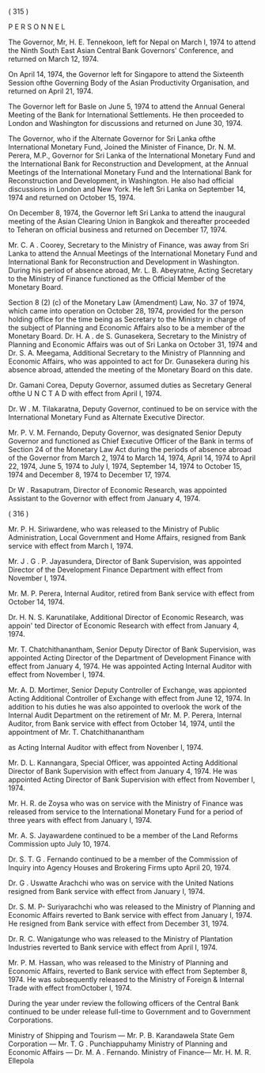( 315 )

P E R S O N N E L

The Governor, Mr, H. E. Tennekoon, left for Nepal on March I, 1974 to attend the Ninth South East Asian Central Bank Governors' Conference, and returned on March 12, 1974.

On April 14, 1974, the Governor left for Singapore to attend the Sixteenth Session ofthe Governing Body of the Asian Productivity Organisation, and returned on April 21, 1974.

The Governor left for Basle on June 5, 1974 to attend the Annual General Meeting of the Bank for International Settlements. He then proceeded to London and Washington for discussions and returned on June 30, 1974.

The Governor, who if the Alternate Governor for Sri Lanka ofthe International Monetary Fund, Joined the Minister of Finance, Dr. N. M. Perera, M.P., Governor for Sri Lanka of the International Monetary Fund and the International Bank for Reconstruction and Development, at the Annual Meetings of the International Mone­tary Fund and the International Bank for Reconstruction and Development, in Washington. He also had official discussions in London and New York. He left Sri Lanka on September 14, 1974 and returned on October 15, 1974.

On December 8, 1974, the Governor left Sri Lanka to attend the inaugural meeting of the Asian Clearing Union in Bangkok and thereafter proceeded to Teheran on official business and returned on December 17, 1974.

Mr. C. A . Coorey, Secretary to the Ministry of Finance, was away from Sri Lanka to attend the Annual Meetings of the International Monetary Fund and International Bank for Reconstruction and Development in Washington. During his period of absence abroad, Mr. L. B. Abeyratne, Acting Secretary to the Ministry of Finance functioned as the Official Member of the Monetary Board.

Section 8 (2) (c) of the Monetary Law (Amendment) Law, No. 37 of 1974, which came into operation on October 28, 1974, provided for the person holding office for the time being as Secretary to the Ministry in charge of the subject of Planning and Economic Affairs also to be a member of the Monetary Board. Dr. H. A . de S. Gunasekera, Secretary to the Ministry of Planning and Economic Affairs was out of Sri Lanka on October 31, 1974 and Dr. S. A. Meegama, Additional Secretary to the Ministry of Plannning and Economic Affairs, who was appointed to act for Dr. Gunasekera during his absence abroad, attended the meeting of the Monetary Board on this date.

Dr. Gamani Corea, Deputy Governor, assumed duties as Secretary General ofthe U N C T A D with effect from April I, 1974.

Dr. W . M. Tilakaratna, Deputy Governor, continued to be on service with the International Monetary Fund as Alternate Executive Director.

Mr. P. V. M. Fernando, Deputy Governor, was designated Senior Deputy Governor and functioned as Chief Executive Officer of the Bank in terms of Section 24 of the Monetary Law Act during the periods of absence abroad of the Governor from March 2, 1974 to March 14, 1974, April 14, 1974 to April 22, 1974, June 5, 1974 to July I, 1974, September 14, 1974 to October 15, 1974 and December 8, 1974 to December 17, 1974.

Dr W . Rasaputram, Director of Economic Research, was appointed Assistant to the Governor with effect from January 4, 1974.

( 316 )

Mr. P. H. Siriwardene, who was released to the Ministry of Public Administration, Local Government and Home Affairs, resigned from Bank service with effect from March I, 1974.

Mr. J . G . P. Jayasundera, Director of Bank Supervision, was appointed Director of the Development Finance Department with effect from November I, 1974.

Mr. M. P. Perera, Internal Auditor, retired from Bank service with effect from October 14, 1974.

Dr. H. N. S. Karunatilake, Additional Director of Economic Research, was appoin' ted Director of Economic Research with effect from January 4, 1974.

Mr. T. Chatchithanantham, Senior Deputy Director of Bank Supervision, was appointed Acting Director of the Department of Development Finance with effect from January 4, 1974. He was appointed Acting Internal Auditor with effect from November I, 1974.

Mr. A. D. Mortimer, Senior Deputy Controller of Exchange, was appionted Acting Additional Controller of Exchange with effect from June 12, 1974. In addition to his duties he was also appointed to overlook the work of the Internal Audit Depart­ment on the retirement of Mr. M. P. Perera, Internal Auditor, from Bank service with effect from October 14, 1974, until the appointment of Mr. T. Chatchithanantham

as Acting Internal Auditor with effect from Novenber I, 1974.

Mr. D. L. Kannangara, Special Officer, was appointed Acting Additional Director of Bank Supervision with effect from January 4, 1974. He was appointed Acting Director of Bank Supervision with effect from November I, 1974.

Mr. H. R. de Zoysa who was on service with the Ministry of Finance was released from service to the International Monetary Fund for a period of three years with effect from January I, 1974.

Mr. A. S. Jayawardene continued to be a member of the Land Reforms Commission upto July 10, 1974.

Dr. S. T. G . Fernando continued to be a member of the Commission of Inquiry into Agency Houses and Brokering Firms upto April 20, 1974.

Dr. G . Uswatte Arachchi who was on service with the United Nations resigned from Bank service with effect from January I, 1974.

Dr. S. M. P- Suriyarachchi who was released to the Ministry of Planning and Economic Affairs reverted to Bank service with effect from January I, 1974. He resigned from Bank service with effect from December 31, 1974.

Dr. R. C. Wanigatunge who was released to the Ministry of Plantation Industries reverted to Bank service with effect from April I, 1974.

Mr. P. M. Hassan, who was released to the Ministry of Planning and Economic Affairs, reverted to Bank service with effect from September 8, 1974. He was subse­quently released to the Ministry of Foreign & Internal Trade with effect fromOctober I, 1974.

During the year under review the following officers of the Central Bank continued to be under release full-time to Government and to Government Corpo­rations.

Ministry of Shipping and Tourism — Mr. P. B. Karandawela State Gem Corporation — Mr. T. G . Punchiappuhamy Ministry of Planning and Economic Affairs — Dr. M. A . Fernando. Ministry of Finance— Mr. H. M. R. Ellepola